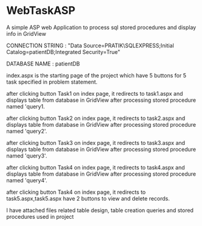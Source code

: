 # WebTaskASP
A simple ASP web Application to process sql stored procedures and display info in GridView

CONNECTION STRING : "Data Source=PRATIK\SQLEXPRESS;Initial Catalog=patientDB;Integrated Security=True"



DATABASE NAME : patientDB



index.aspx is the starting page of the project which have 5 buttons for 5 task specified in problem statement.

after clicking button Task1 on index page, it redirects to task1.aspx and displays table from database in GridView after processing stored procedure named 'query1.

after clicking button Task2 on index page, it redirects to task2.aspx and displays table from database in GridView after processing stored procedure named 'query2'.

after clicking button Task3 on index page, it redirects to task3.aspx and displays table from database in GridView after processing stored procedure named 'query3'.

after clicking button Task4 on index page, it redirects to task4.aspx and displays table from database in GridView after processing stored procedure named 'query4'.

after clicking button Task4 on index page, it redirects to task5.aspx,task5.aspx have 2 buttons to view and delete records.


I have attached files related table design, table creation queries and stored procedures used in project
